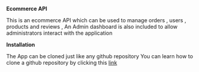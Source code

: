 

<b>Ecommerce API</b>

This is an ecommerce API which can be used to manage orders , users , products and  reviews  , An Admin dashboard is also included to allow administrators interact with the application <br/>

<b>Installation</b>

The App can be cloned just like any github repository
You can learn how to clone a github repository by clicking this <a href= "https://docs.github.com/en/github/creating-cloning-and-archiving-repositories/cloning-a-repository-from-github/cloning-a-repository">link </a>

